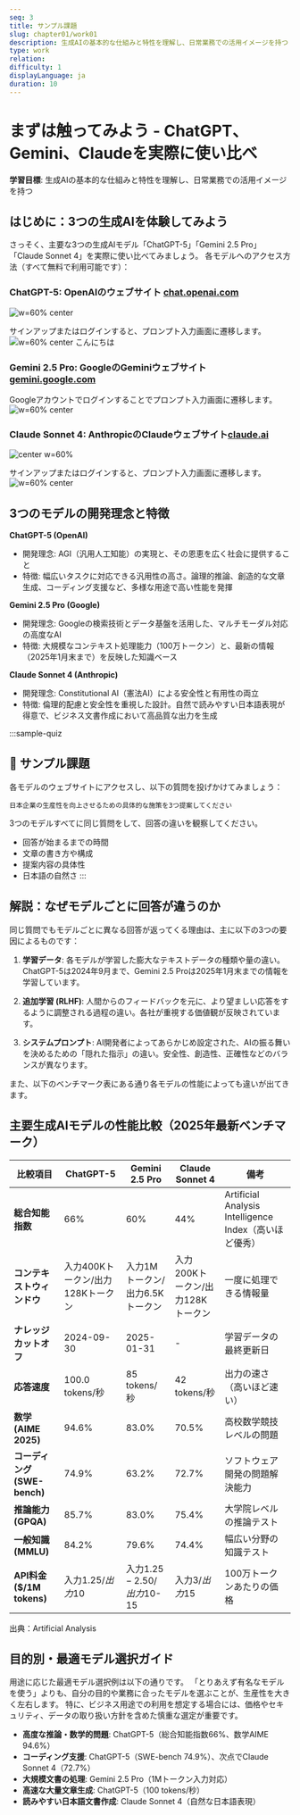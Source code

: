 ```yaml
---
seq: 3
title: サンプル課題
slug: chapter01/work01
description: 生成AIの基本的な仕組みと特性を理解し、日常業務での活用イメージを持つ
type: work
relation: 
difficulty: 1
displayLanguage: ja
duration: 10
---
```


# まずは触ってみよう - ChatGPT、Gemini、Claudeを実際に使い比べ


**学習目標**: 生成AIの基本的な仕組みと特性を理解し、日常業務での活用イメージを持つ

## はじめに：3つの生成AIを体験してみよう

さっそく、主要な3つの生成AIモデル「ChatGPT-5」「Gemini 2.5 Pro」「Claude Sonnet 4」を実際に使い比べてみましょう。
各モデルへのアクセス方法（すべて無料で利用可能です）：

### **ChatGPT-5**: OpenAIのウェブサイト [chat.openai.com](https://chatgpt.com/)

![w=60% center](https://chataniakinori-no1s.github.io/prompt_engineering/PromptEngineering_lv01_ja/assets/chapter01/ch1_w1_gpt1.png)

サインアップまたはログインすると、プロンプト入力画面に遷移します。
![w=60% center こんにちは](https://chataniakinori-no1s.github.io/prompt_engineering/PromptEngineering_lv01_ja/assets/chapter01/ch1_w1_gpt2.png "")

### **Gemini 2.5 Pro**: GoogleのGeminiウェブサイト [gemini.google.com](https://gemini.google.com/app?hl=ja)

Googleアカウントでログインすることでプロンプト入力画面に遷移します。
![w=60% center](https://chataniakinori-no1s.github.io/prompt_engineering/PromptEngineering_lv01_ja/assets/chapter01/ch1_w1_gemini.png "")

### **Claude Sonnet 4**: AnthropicのClaudeウェブサイト[claude.ai](https://claude.ai/new)
![center w=60%](https://chataniakinori-no1s.github.io/prompt_engineering/PromptEngineering_lv01_ja/assets/chapter01/ch1_w1_claude1.png "")

サインアップまたはログインすると、プロンプト入力画面に遷移します。
![w=60% center](https://chataniakinori-no1s.github.io/prompt_engineering/PromptEngineering_lv01_ja/assets/chapter01/ch1_w1_claude2.png "")

## 3つのモデルの開発理念と特徴

**ChatGPT-5 (OpenAI)**
- 開発理念: AGI（汎用人工知能）の実現と、その恩恵を広く社会に提供すること
- 特徴: 幅広いタスクに対応できる汎用性の高さ。論理的推論、創造的な文章生成、コーディング支援など、多様な用途で高い性能を発揮

**Gemini 2.5 Pro (Google)**
- 開発理念: Googleの検索技術とデータ基盤を活用した、マルチモーダル対応の高度なAI
- 特徴: 大規模なコンテキスト処理能力（100万トークン）と、最新の情報（2025年1月末まで）を反映した知識ベース

**Claude Sonnet 4 (Anthropic)**
- 開発理念: Constitutional AI（憲法AI）による安全性と有用性の両立
- 特徴: 倫理的配慮と安全性を重視した設計。自然で読みやすい日本語表現が得意で、ビジネス文書作成において高品質な出力を生成

:::sample-quiz
## 📝 サンプル課題
各モデルのウェブサイトにアクセスし、以下の質問を投げかけてみましょう：
```
日本企業の生産性を向上させるための具体的な施策を3つ提案してください
```

3つのモデルすべてに同じ質問をして、回答の違いを観察してください。
- 回答が始まるまでの時間
- 文章の書き方や構成
- 提案内容の具体性
- 日本語の自然さ
:::

## 解説：なぜモデルごとに回答が違うのか

同じ質問でもモデルごとに異なる回答が返ってくる理由は、主に以下の3つの要因によるものです：

1. **学習データ**: 各モデルが学習した膨大なテキストデータの種類や量の違い。ChatGPT-5は2024年9月まで、Gemini 2.5 Proは2025年1月末までの情報を学習しています。

2. **追加学習 (RLHF)**: 人間からのフィードバックを元に、より望ましい応答をするように調整される過程の違い。各社が重視する価値観が反映されています。

3. **システムプロンプト**: AI開発者によってあらかじめ設定された、AIの振る舞いを決めるための「隠れた指示」の違い。安全性、創造性、正確性などのバランスが異なります。

また、以下のベンチマーク表にある通り各モデルの性能によっても違いが出てきます。

## 主要生成AIモデルの性能比較（2025年最新ベンチマーク）

| 比較項目 | ChatGPT-5 | Gemini 2.5 Pro | Claude Sonnet 4 | 備考 |
|---------|-----------|----------------|-----------------|------|
| **総合知能指数** | 66% | 60% | 44% | Artificial Analysis Intelligence Index（高いほど優秀） |
| **コンテキストウィンドウ** | 入力400Kトークン/出力128Kトークン | 入力1Mトークン/出力6.5Kトークン | 入力200Kトークン/出力128Kトークン | 一度に処理できる情報量 |
| **ナレッジカットオフ** | 2024-09-30 | 2025-01-31 | - | 学習データの最終更新日 |
| **応答速度** | 100.0 tokens/秒 | 85 tokens/秒 | 42 tokens/秒 | 出力の速さ（高いほど速い） |
| **数学 (AIME 2025)** | 94.6% | 83.0% | 70.5% | 高校数学競技レベルの問題 |
| **コーディング (SWE-bench)** | 74.9% | 63.2% | 72.7% | ソフトウェア開発の問題解決能力 |
| **推論能力 (GPQA)** | 85.7% | 83.0% | 75.4% | 大学院レベルの推論テスト |
| **一般知識 (MMLU)** | 84.2% | 79.6% | 74.4% | 幅広い分野の知識テスト |
| **API料金 ($/1M tokens)** | 入力$1.25/出力$10 | 入力$1.25-2.50/出力$10-15 | 入力$3/出力$15 | 100万トークンあたりの価格 |

出典：Artificial Analysis

## 目的別・最適モデル選択ガイド

用途に応じた最適モデル選択例は以下の通りです。
「とりあえず有名なモデルを使う」よりも、自分の目的や業務に合ったモデルを選ぶことが、生産性を大きく左右します。
特に、ビジネス用途での利用を想定する場合には、価格やセキュリティ、データの取り扱い方針を含めた慎重な選定が重要です。

* **高度な推論・数学的問題**: ChatGPT-5（総合知能指数66%、数学AIME 94.6%）
* **コーディング支援**: ChatGPT-5（SWE-bench 74.9%）、次点でClaude Sonnet 4（72.7%）
* **大規模文書の処理**: Gemini 2.5 Pro（1Mトークン入力対応）
* **高速な大量文章生成**: ChatGPT-5（100 tokens/秒）
* **読みやすい日本語文書作成**: Claude Sonnet 4（自然な日本語表現）
